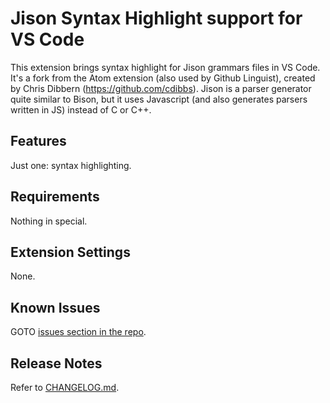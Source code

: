 # Jison Syntax Highlight support for VS Code

This extension brings syntax highlight for Jison grammars files in VS Code. It's a fork from the Atom extension (also used by Github Linguist), created by Chris Dibbern (<https://github.com/cdibbs>). Jison is a parser generator quite similar to Bison, but it uses Javascript (and also generates parsers written in JS) instead of C or C++.

## Features

Just one: syntax highlighting.

## Requirements

Nothing in special.

## Extension Settings

None.

## Known Issues

GOTO [issues section in the repo](<https://github.com/cruzelante098/language-jison/issues>).

## Release Notes

Refer to [CHANGELOG.md](./CHANGELOG.md).
